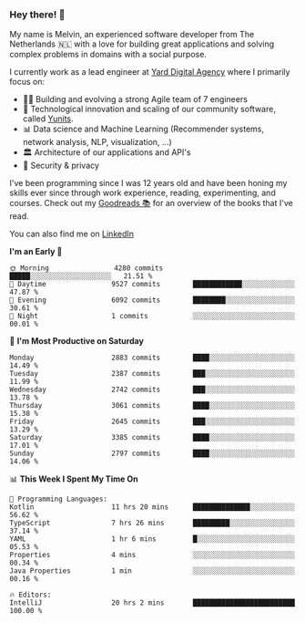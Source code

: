 ### Hey there! 👋

My name is Melvin, an experienced software developer from The Netherlands 🇳🇱 with a love for building great applications and solving complex problems in domains with a social purpose. 

I currently work as a lead engineer at [Yard Digital Agency](https://github.com/yardinternet) where I primarily focus on:

* 👏🏼 Building and evolving a strong Agile team of 7 engineers
* 🚀 Technological innovation and scaling of our community software, called [Yunits](https://www.yunits.com/).
* 📊 Data science and Machine Learning (Recommender systems, network analysis, NLP, visualization, ...)
* 🏛 Architecture of our applications and API's
* 🔐 Security & privacy

I've been programming since I was 12 years old and have been honing my skills ever since through work experience, reading, experimenting, and courses.
Check out my [Goodreads 📚](https://goodreads.com/melvinkoopmans) for an overview of the books that I've read. 

You can also find me on [LinkedIn](https://www.linkedin.com/in/melvinkoopmans)

<!--START_SECTION:waka-->
**I'm an Early 🐤** 

```text
🌞 Morning                4280 commits        █████░░░░░░░░░░░░░░░░░░░░   21.51 % 
🌆 Daytime                9527 commits        ████████████░░░░░░░░░░░░░   47.87 % 
🌃 Evening                6092 commits        ████████░░░░░░░░░░░░░░░░░   30.61 % 
🌙 Night                  1 commits           ░░░░░░░░░░░░░░░░░░░░░░░░░   00.01 % 
```
📅 **I'm Most Productive on Saturday** 

```text
Monday                   2883 commits        ████░░░░░░░░░░░░░░░░░░░░░   14.49 % 
Tuesday                  2387 commits        ███░░░░░░░░░░░░░░░░░░░░░░   11.99 % 
Wednesday                2742 commits        ███░░░░░░░░░░░░░░░░░░░░░░   13.78 % 
Thursday                 3061 commits        ████░░░░░░░░░░░░░░░░░░░░░   15.38 % 
Friday                   2645 commits        ███░░░░░░░░░░░░░░░░░░░░░░   13.29 % 
Saturday                 3385 commits        ████░░░░░░░░░░░░░░░░░░░░░   17.01 % 
Sunday                   2797 commits        ████░░░░░░░░░░░░░░░░░░░░░   14.06 % 
```


📊 **This Week I Spent My Time On** 

```text
💬 Programming Languages: 
Kotlin                   11 hrs 20 mins      ██████████████░░░░░░░░░░░   56.62 % 
TypeScript               7 hrs 26 mins       █████████░░░░░░░░░░░░░░░░   37.14 % 
YAML                     1 hr 6 mins         █░░░░░░░░░░░░░░░░░░░░░░░░   05.53 % 
Properties               4 mins              ░░░░░░░░░░░░░░░░░░░░░░░░░   00.34 % 
Java Properties          1 min               ░░░░░░░░░░░░░░░░░░░░░░░░░   00.16 % 

🔥 Editors: 
IntelliJ                 20 hrs 2 mins       █████████████████████████   100.00 % 
```


<!--END_SECTION:waka-->

